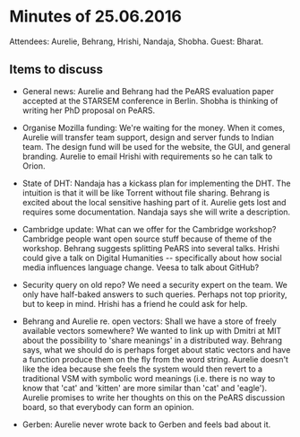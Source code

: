 # Minutes of 25.06.2016

Attendees: Aurelie, Behrang, Hrishi, Nandaja, Shobha. Guest: Bharat.

## Items to discuss

* General news:
 Aurelie and Behrang had the PeARS evaluation paper accepted at the STARSEM 
 conference in Berlin. Shobha is thinking of writing her PhD proposal on PeARS.

* Organise Mozilla funding:
We're waiting for the money. When it comes, Aurelie will transfer team support,
design and server funds to Indian team. The design fund will be used for the
website, the GUI, and general branding. Aurelie to email Hrishi with
requirements so he can talk to Orion.

* State of DHT:
Nandaja has a kickass plan for implementing the DHT. The intuition is that it 
will be like Torrent without file sharing. Behrang is excited about the local
sensitive hashing part of it. Aurelie gets lost and requires some
documentation. Nandaja says she will write a description.

* Cambridge update:
What can we offer for the Cambridge workshop? Cambridge people want open source
stuff because of theme of the workshop. Behrang suggests splitting PeARS
into several talks. Hrishi could give a talk on Digital Humanities --
specifically about how social media influences language change. Veesa to talk
about GitHub?

* Security query on old repo?
We need a security expert on the team. We only have half-baked answers to such
queries. Perhaps not top priority, but to keep in mind. Hrishi has a friend he
could ask for help.

* Behrang and Aurelie re. open vectors:
Shall we have a store of freely available vectors somewhere? We wanted to link
up with Dmitri at MIT about the possibility to 'share meanings' in a distributed
way. Behrang says, what we should do is perhaps forget about static vectors and
have a function produce them on the fly from the word string. Aurelie doesn't
like the idea because she feels the system would then revert to a traditional
VSM with symbolic word meanings (i.e. there is no way to know that 'cat' and
'kitten' are more similar than 'cat' and 'eagle'). Aurelie promises to write
her thoughts on this on the PeARS discussion board, so that everybody can form
an opinion.

* Gerben:
Aurelie never wrote back to Gerben and feels bad about it.
